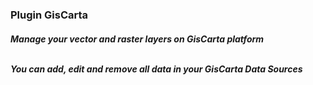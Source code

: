 <h3>Plugin GisCarta</h3>

<h5>Manage your vector and raster layers on GisCarta platform<br/><br />

You can add, edit and remove all data in your GisCarta Data Sources</h5>
